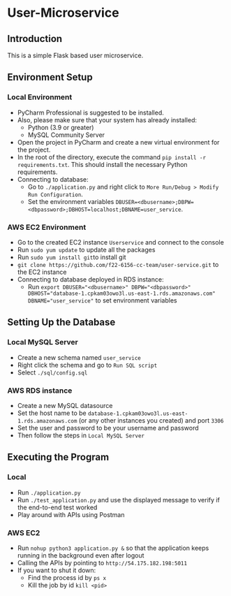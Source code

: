 # User-Microservice

## Introduction

This is a simple Flask based user microservice.


## Environment Setup
### Local Environment
- PyCharm Professional is suggested to be installed.
- Also, please make sure that your system has already installed:
  - Python (3.9 or greater)
  - MySQL Community Server
- Open the project in PyCharm and create a new virtual environment for the project.
- In the root of the directory, execute the command ```pip install -r requirements.txt```. This should install the necessary Python requirements.
- Connecting to database:
  - Go to ```./application.py``` and right click to ```More Run/Debug > Modify Run Configuration```.
  - Set the environment variables ```DBUSER=<dbusername>;DBPW=<dbpassword>;DBHOST=localhost;DBNAME=user_service```.

### AWS EC2 Environment
- Go to the created EC2 instance ```Userservice``` and connect to the console
- Run ```sudo yum update``` to update all the packages
- Run ```sudo yum install git```to install git
- ```git clone https://github.com/f22-6156-cc-team/user-service.git``` to the EC2 instance
- Connecting to database deployed in RDS instance:
  - Run ```export DBUSER="<dbusername>" DBPW="<dbpassword>" DBHOST="database-1.cpkam03owo3l.us-east-1.rds.amazonaws.com" DBNAME="user_service"``` to set environment variables

## Setting Up the Database
### Local MySQL Server
- Create a new schema named ```user_service```
- Right click the schema and go to ```Run SQL script```
- Select ```./sql/config.sql```

### AWS RDS instance
- Create a new MySQL datasource
- Set the host name to be ```database-1.cpkam03owo3l.us-east-1.rds.amazonaws.com``` (or any other instances you created) and port ```3306```
- Set the user and password to be your username and password
- Then follow the steps in ```Local MySQL Server```

## Executing the Program
### Local
- Run ```./application.py```
- Run ```./test_application.py``` and use the displayed message to verify if the end-to-end test worked
- Play around with APIs using Postman

### AWS EC2
- Run ```nohup python3 application.py &``` so that the application keeps running in the background even after logout
- Calling the APIs by pointing to ```http://54.175.182.198:5011```
- If you want to shut it down:
  - Find the process id by ```ps x```
  - Kill the job by id ```kill <pid>```
